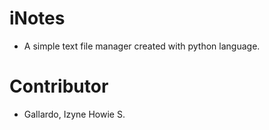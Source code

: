 # iNotes
- A simple text file manager created with python language.
# Contributor
- Gallardo, Izyne Howie S.
